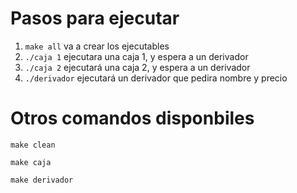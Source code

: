 # Pasos para ejecutar

1. `make all` va a crear los ejecutables
2. `./caja 1` ejecutara una caja 1, y espera a un derivador
3. `./caja 2` ejecutará una caja 2, y espera a un derivador
4. `./derivador` ejecutará un derivador que pedira nombre y precio

# Otros comandos disponbiles
 `make clean` 

 `make caja` 

 `make derivador` 
